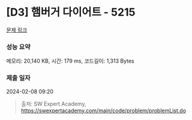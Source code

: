 # [D3] 햄버거 다이어트 - 5215 

[문제 링크](https://swexpertacademy.com/main/code/problem/problemDetail.do?contestProbId=AWT-lPB6dHUDFAVT) 

### 성능 요약

메모리: 20,140 KB, 시간: 179 ms, 코드길이: 1,313 Bytes

### 제출 일자

2024-02-08 09:20



> 출처: SW Expert Academy, https://swexpertacademy.com/main/code/problem/problemList.do